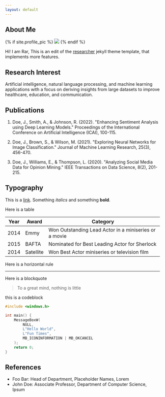 ```yaml
---
layout: default
---
```


## About Me

{% if site.profile_pic %}
<img draggable=false class="profile-picture" src="{{ site.profile_pic }}" />
{% endif %}


Hi! I am Rar,
This is an edit of the [researcher](https://github.com/bk2dcradle/researcher) jekyll theme template,
that implements more features.

## Research Interest

 Artificial intelligence, natural language processing, and machine learning applications with a focus on deriving insights from large datasets to improve healthcare, education, and communication.

 
## Publications

1. Doe, J., Smith, A., & Johnson, R. (2022). "Enhancing Sentiment Analysis using Deep Learning Models." Proceedings of the International Conference on Artificial Intelligence (ICAI), 100-115.

2. Doe, J., Brown, S., & Wilson, M. (2021). "Exploring Neural Networks for Image Classification." Journal of Machine Learning Research, 25(3), 456-470.

3. Doe, J., Williams, E., & Thompson, L. (2020). "Analyzing Social Media Data for Opinion Mining." IEEE Transactions on Data Science, 8(2), 201-215.


## Typography

This is a [link](http://google.com). Something *italics* and something **bold**.

Here is a table

Year | Award | Category
-----|-------|--------
2014 | Emmy  | Won Outstanding Lead Actor in a miniseries or a movie
2015 | BAFTA | Nominated for Best Leading Actor for Sherlock
2014 | Satellite | Won Best Actor miniseries or television film

Here is a horizontal rule

---

Here is a blockquote

> To a great mind, nothing is little


this is a codeblock

```cpp
#include <windows.h>

int main() {
    MessageBoxW(
        NULL,
        L"Hello World",
        L"Fun Times",
        MB_ICONINFORMATION | MB_OKCANCEL
    );
    return 0;
}
```

## References

* Foo Bar: Head of Department, Placeholder Names, Lorem
* John Doe: Associate Professor, Department of Computer Science, Ipsum
